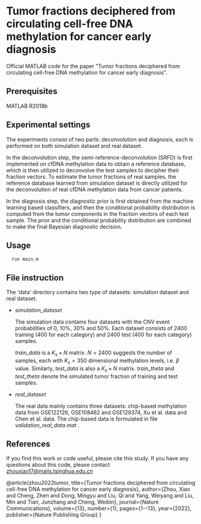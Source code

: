 # Tumor fractions deciphered from circulating cell-free DNA methylation for cancer early diagnosis

Official MATLAB code for the paper "Tumor fractions deciphered from circulating cell-free DNA methylation for cancer early diagnosis".

## Prerequisites

MATLAB R2018b

## Experimental settings 

The experiments consist of two parts: deconvolution and diagnosis, each is performed on both simulation dataset and real dataset. 

In the deconvolution step, the semi-reference-deconvolution (SRFD) is first implemented on cfDNA methylation data to obtain a reference database, which is then utilized to deconvolve the test samples to decipher their fraction vectors. To estimate the tumor fractions of real samples, the reference database learned from simulation dataset is directly utilized for the deconvolution of real cfDNA methylation data from cancer patients. 

In the diagnosis step, the diagnostic prior is first obtained from the machine learning based classifiers, and then the conditional probability distribution is computed from the tumor components in the fraction vectors of each test sample. The prior and the conditional probability distribution are combined to make the final Bayesian diagnostic decision. 



## Usage

```
  run main.m
```

## File instruction


The 'data' directory contains two type of datasets: simulation dataset and real dataset.

+ *simulation_dataset*

  The simulation data contains four datasets with the CNV event probabilities of 0, 10%, 30% and 50%. Each dataset consists of 2400 training (400 for each category) and 2400 test (400 for each category) samples.

  *train_data* is a $K_s \times N$ matrix. $N=2400$ suggests the number of samples, each with $K_s=350$ dimensional methylation levels, i.e. $\beta$ value. Similarly, *test_data* is also a $K_s \times N$ matrix. *train_theta* and *test_theta* denote the simulated tumor fraction of training and test samples.

+ *real_dataset*
  
  The real data mainly contains three datasets: chip-based methylation data from GSE122126, GSE108462 and GSE129374, Xu et al. data and Chen et al. data. The chip-based data is formulated in file *validation_real_data.mat* .


## References
If you find this work or code useful, please cite this study. If you have any questions about this code, please contact zhouxiao17@mails.tsinghua.edu.cn

@article{zhou2022tumor,
  title={Tumor fractions deciphered from circulating cell-free DNA methylation for cancer early diagnosis},
  author={Zhou, Xiao and Cheng, Zhen and Dong, Mingyu and Liu, Qi and Yang, Weiyang and Liu, Min and Tian, Junzhang and Cheng, Weibin},
  journal={Nature Communications},
  volume={13},
  number={1},
  pages={1--13},
  year={2022},
  publisher={Nature Publishing Group}
}

